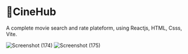 # 🍿CineHub

A complete movie search and rate plateform, using Reactjs, HTML, Csss, Vite.

![Screenshot (174)](https://github.com/naleilan/CineHub/assets/7776224/c8e0a4bf-3d96-4037-b05b-2acc0f140085)
![Screenshot (175)](https://github.com/naleilan/CineHub/assets/7776224/2da9225e-ade6-468b-b242-75d79ab2e44c)
